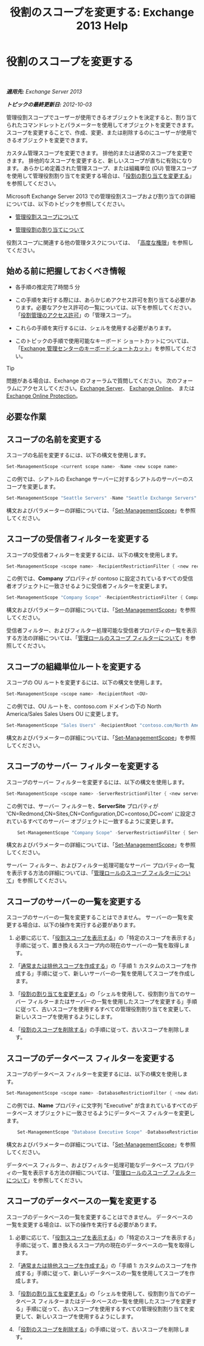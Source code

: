 ﻿---
title: '役割のスコープを変更する: Exchange 2013 Help'
TOCTitle: 役割のスコープを変更する
ms:assetid: 9180e1e0-c352-4ccd-8da6-885a2e309867
ms:mtpsurl: https://technet.microsoft.com/ja-jp/library/Dd298145(v=EXCHG.150)
ms:contentKeyID: 49896369
ms.date: 04/24/2018
mtps_version: v=EXCHG.150
ms.translationtype: HT
---

# 役割のスコープを変更する

 

_**適用先:** Exchange Server 2013_

_**トピックの最終更新日:** 2012-10-03_

管理役割スコープでユーザーが使用できるオブジェクトを決定すると、割り当てられたコマンドレットとパラメーターを使用してオブジェクトを変更できます。 スコープを変更することで、作成、変更、または削除するのにユーザーが使用できるオブジェクトを変更できます。

カスタム管理スコープを変更できます。 排他的または通常のスコープを変更できます。 排他的なスコープを変更すると、新しいスコープが直ちに有効になります。 あらかじめ定義された管理スコープ、または組織単位 (OU) 管理スコープを使用して管理役割割り当てを変更する場合は、「[役割の割り当てを変更する](change-a-role-assignment-exchange-2013-help.md)」を参照してください。

Microsoft Exchange Server 2013 での管理役割スコープおよび割り当ての詳細については、以下のトピックを参照してください。

  - [管理役割スコープについて](understanding-management-role-scopes-exchange-2013-help.md)

  - [管理役割の割り当てについて](understanding-management-role-assignments-exchange-2013-help.md)

役割スコープに関連する他の管理タスクについては、 「[高度な権限](advanced-permissions-exchange-2013-help.md)」を参照してください。

## 始める前に把握しておくべき情報

  - 各手順の推定完了時間:5 分

  - この手順を実行する際には、あらかじめアクセス許可を割り当てる必要があります。必要なアクセス許可の一覧については、以下を参照してください。「[役割管理のアクセス許可](role-management-permissions-exchange-2013-help.md)」の「管理スコープ」。

  - これらの手順を実行するには、シェルを使用する必要があります。

  - このトピックの手順で使用可能なキーボード ショートカットについては、「[Exchange 管理センターのキーボード ショートカット](keyboard-shortcuts-in-the-exchange-admin-center-exchange-online-protection-help.md)」を参照してください。


> [!TIP]
> 問題がある場合は、Exchange のフォーラムで質問してください。 次のフォーラムにアクセスしてください。<A href="https://go.microsoft.com/fwlink/p/?linkid=60612">Exchange Server</A>、 <A href="https://go.microsoft.com/fwlink/p/?linkid=267542">Exchange Online</A>、 または <A href="https://go.microsoft.com/fwlink/p/?linkid=285351">Exchange Online Protection</A>。



## 必要な作業

## スコープの名前を変更する

スコープの名前を変更するには、以下の構文を使用します。

```powershell
Set-ManagementScope <current scope name> -Name <new scope name>
```

この例では、シアトルの Exchange サーバーに対するシアトルのサーバーのスコープを変更します。

```powershell
Set-ManagementScope "Seattle Servers" -Name "Seattle Exchange Servers"
```

構文およびパラメーターの詳細については、「[Set-ManagementScope](https://technet.microsoft.com/ja-jp/library/dd297996\(v=exchg.150\))」を参照してください。

## スコープの受信者フィルターを変更する

スコープの受信者フィルターを変更するには、以下の構文を使用します。

```powershell
Set-ManagementScope <scope name> -RecipientRestrictionFilter { <new recipient filter> }
```

この例では、**Company** プロパティが contoso に設定されているすべての受信者オブジェクトに一致させるように受信者フィルターを変更します。

```powershell
Set-ManagementScope "Company Scope" -RecipientRestrictionFilter { Company -eq 'contoso' }
```

構文およびパラメーターの詳細については、「[Set-ManagementScope](https://technet.microsoft.com/ja-jp/library/dd297996\(v=exchg.150\))」を参照してください。

受信者フィルター、およびフィルター処理可能な受信者プロパティの一覧を表示する方法の詳細については、「[管理ロールのスコープ フィルターについて](understanding-management-role-scope-filters-exchange-2013-help.md)」を参照してください。

## スコープの組織単位ルートを変更する

スコープの OU ルートを変更するには、以下の構文を使用します。

```powershell
Set-ManagementScope <scope name> -RecipientRoot <OU>
```

この例では、OU ルートを、contoso.com ドメインの下の North America/Sales Sales Users OU に変更します。

```powershell
Set-ManagementScope "Sales Users" -RecipientRoot "contoso.com/North America/Sales"
```

構文およびパラメーターの詳細については、「[Set-ManagementScope](https://technet.microsoft.com/ja-jp/library/dd297996\(v=exchg.150\))」を参照してください。

## スコープのサーバー フィルターを変更する

スコープのサーバー フィルターを変更するには、以下の構文を使用します。

```powershell
Set-ManagementScope <scope name> -ServerRestrictionFilter { <new server filter> }
```

この例では、サーバー フィルターを、**ServerSite** プロパティが 'CN=Redmond,CN=Sites,CN=Configuration,DC=contoso,DC=com' に設定されているすべてのサーバー オブジェクトに一致するように変更します。

```powershell
    Set-ManagementScope "Company Scope" -ServerRestrictionFilter { ServerSite -eq 'CN=Redmond,CN=Sites,CN=Configuration,DC=contoso,DC=com' }
```

構文およびパラメーターの詳細については、「[Set-ManagementScope](https://technet.microsoft.com/ja-jp/library/dd297996\(v=exchg.150\))」を参照してください。

サーバー フィルター、およびフィルター処理可能なサーバー プロパティの一覧を表示する方法の詳細については、「[管理ロールのスコープ フィルターについて](understanding-management-role-scope-filters-exchange-2013-help.md)」を参照してください。

## スコープのサーバーの一覧を変更する

スコープのサーバーの一覧を変更することはできません。 サーバーの一覧を変更する場合は、以下の操作を実行する必要があります。

1.  必要に応じて、「[役割スコープを表示する](view-role-scopes-exchange-2013-help.md)」の「特定のスコープを表示する」手順に従って、置き換えるスコープ内の現在のサーバーの一覧を取得します。

2.  「[通常または排他スコープを作成する](create-a-regular-or-exclusive-scope-exchange-2013-help.md)」の「手順 1: カスタムのスコープを作成する」手順に従って、新しいサーバーの一覧を使用してスコープを作成します。

3.  「[役割の割り当てを変更する](change-a-role-assignment-exchange-2013-help.md)」の「シェルを使用して、役割割り当てのサーバー フィルターまたはサーバーの一覧を使用したスコープを変更する」手順に従って、古いスコープを使用するすべての管理役割割り当てを変更して、新しいスコープを使用するようにします。

4.  「[役割のスコープを削除する](remove-a-role-scope-exchange-2013-help.md)」の手順に従って、古いスコープを削除します。

## スコープのデータベース フィルターを変更する

スコープのデータベース フィルターを変更するには、以下の構文を使用します。

```powershell
Set-ManagementScope <scope name> -DatabaseRestrictionFilter { <new database filter> }
```

この例では、**Name** プロパティに文字列 "Executive" が含まれているすべてのデータベース オブジェクトに一致させるようにデータベース フィルターを変更します。

```powershell
    Set-ManagementScope "Database Executive Scope" -DatabaseRestrictionFilter { Name -Like "*Executive*" }
```

構文およびパラメーターの詳細については、「[Set-ManagementScope](https://technet.microsoft.com/ja-jp/library/dd297996\(v=exchg.150\))」を参照してください。

データベース フィルター、およびフィルター処理可能なデータベース プロパティの一覧を表示する方法の詳細については、「[管理ロールのスコープ フィルターについて](understanding-management-role-scope-filters-exchange-2013-help.md)」を参照してください。

## スコープのデータベースの一覧を変更する

スコープのデータベースの一覧を変更することはできません。 データベースの一覧を変更する場合は、以下の操作を実行する必要があります。

1.  必要に応じて、「[役割スコープを表示する](view-role-scopes-exchange-2013-help.md)」の「特定のスコープを表示する」手順に従って、置き換えるスコープ内の現在のデータベースの一覧を取得します。

2.  「[通常または排他スコープを作成する](create-a-regular-or-exclusive-scope-exchange-2013-help.md)」の「手順 1: カスタムのスコープを作成する」手順に従って、新しいデータベースの一覧を使用してスコープを作成します。

3.  「[役割の割り当てを変更する](change-a-role-assignment-exchange-2013-help.md)」の「シェルを使用して、役割割り当てのデータベース フィルターまたはデータベースの一覧を使用したスコープを変更する」手順に従って、古いスコープを使用するすべての管理役割割り当てを変更して、新しいスコープを使用するようにします。

4.  「[役割のスコープを削除する](remove-a-role-scope-exchange-2013-help.md)」の手順に従って、古いスコープを削除します。

